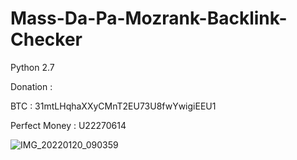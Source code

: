 # Mass-Da-Pa-Mozrank-Backlink-Checker
Python 2.7

Donation :

BTC : 31mtLHqhaXXyCMnT2EU73U8fwYwigiEEU1

Perfect Money : U22270614

![IMG_20220120_090359](https://user-images.githubusercontent.com/59664965/150625333-caae9480-ac04-4c78-9aa4-411d0efc84de.jpg)
